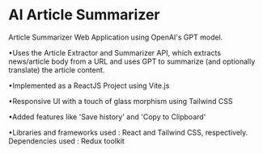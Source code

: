 # AI Article Summarizer

Article Summarizer Web Application using OpenAI's GPT model.

•Uses the Article Extractor and Summarizer API, which extracts news/article body from a URL and uses GPT to summarize (and optionally translate) the article content.

•Implemented as a ReactJS Project using Vite.js

•Responsive UI with a touch of glass morphism using Tailwind CSS

•Added features like 'Save history' and 'Copy to Clipboard'

•Libraries and frameworks used : React and Tailwind CSS, respectively. Dependencies used : Redux toolkit
